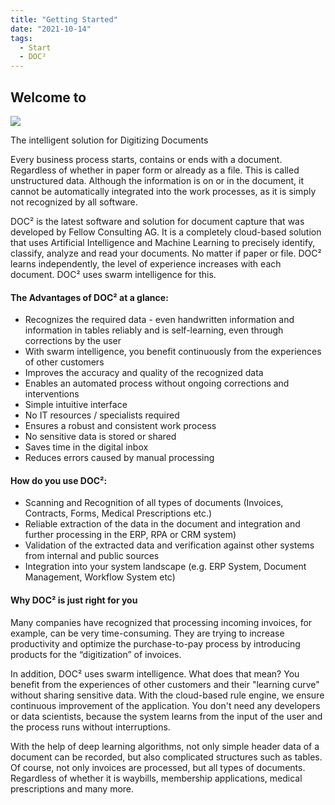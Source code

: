 ```yaml
---
title: "Getting Started"
date: "2021-10-14"
tags:
  - Start
  - DOC²
---
```


## Welcome to

![](/_images/doc2/doc2-1024x415.png)

The intelligent solution for Digitizing Documents

Every business process starts, contains or ends with a document. Regardless of whether in paper form or already as a file. This is called unstructured data. Although the information is on or in the document, it cannot be automatically integrated into the work processes, as it is simply not recognized by all software.

DOC² is the latest software and solution for document capture that was developed by Fellow Consulting AG. It is a completely cloud-based solution that uses Artificial Intelligence and Machine Learning to precisely identify, classify, analyze and read your documents. No matter if paper or file. DOC² learns independently, the level of experience increases with each document. DOC² uses swarm intelligence for this.

#### **The Advantages of DOC² at a glance:**

- Recognizes the required data - even handwritten information and information in tables reliably and is self-learning, even through corrections by the user
- With swarm intelligence, you benefit continuously from the experiences of other customers
- Improves the accuracy and quality of the recognized data
- Enables an automated process without ongoing corrections and interventions
- Simple intuitive interface
- No IT resources / specialists required
- Ensures a robust and consistent work process
- No sensitive data is stored or shared
- Saves time in the digital inbox
- Reduces errors caused by manual processing

#### **How do you use DOC²:**

- Scanning and Recognition of all types of documents (Invoices, Contracts, Forms, Medical Prescriptions etc.)
- Reliable extraction of the data in the document and integration and further processing in the ERP, RPA or CRM system)
- Validation of the extracted data and verification against other systems from internal and public sources
- Integration into your system landscape (e.g. ERP System, Document Management, Workflow System etc)

#### Why DOC² is just right for you

Many companies have recognized that processing incoming invoices, for example, can be very time-consuming. They are trying to increase productivity and optimize the purchase-to-pay process by introducing products for the “digitization” of invoices.

In addition, DOC² uses swarm intelligence. What does that mean? You benefit from the experiences of other customers and their "learning curve" without sharing sensitive data. With the cloud-based rule engine, we ensure continuous improvement of the application. You don't need any developers or data scientists, because the system learns from the input of the user and the process runs without interruptions.

With the help of deep learning algorithms, not only simple header data of a document can be recorded, but also complicated structures such as tables. Of course, not only invoices are processed, but all types of documents. Regardless of whether it is waybills, membership applications, medical prescriptions and many more.
